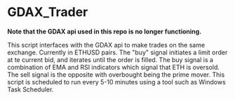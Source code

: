 # GDAX_Trader
**Note that the GDAX api used in this repo is no longer functioning.**

This script interfaces with the GDAX api to make trades on the same exchange. Currently in ETHUSD pairs. The "buy" signal initiates a limit order at te current bid, and iterates until the order is filled. The buy signal is a combination of EMA and RSI indicators which signal that ETH is oversold. The sell signal is the opposite with overbought being the prime mover. This script is scheduled to run every 5-10 minutes using a tool such as Windows Task Scheduler.
